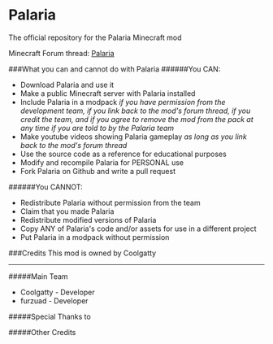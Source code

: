 Palaria
=========

The official repository for the Palaria Minecraft mod

Minecraft Forum thread: [Palaria](http://www.minecraftforum.net/forums/mapping-and-modding/minecraft-mods/1287343-discontinued-1-5-2-forge-smp-palaria-mod-v2-6-0)

###What you can and cannot do with Palaria
######You CAN:
* Download Palaria and use it
* Make a public Minecraft server with Palaria installed
* Include Palaria in a modpack _if you have permission from the development team, if you link back to the mod's forum thread, if you credit the team, and if you agree to remove the mod from the pack at any time if you are told to by the Palaria team_
* Make youtube videos showing Palaria gameplay _as long as you link back to the mod's forum thread_
* Use the source code as a reference for educational purposes
* Modify and recompile Palaria for PERSONAL use
* Fork Palaria on Github and write a pull request

######You CANNOT:
* Redistribute Palaria without permission from the team
* Claim that you made Palaria
* Redistribute modified versions of Palaria
* Copy ANY of Palaria's code and/or assets for use in a different project
* Put Palaria in a modpack without permission

###Credits
This mod is owned by Coolgatty
***
#####Main Team

* Coolgatty - Developer
* furzuad - Developer

#####Special Thanks to


#####Other Credits
